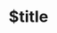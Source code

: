 ---
title: $title
second_title: Aspose.PDF .NET API संदर्भ के लिए
description: $description
type: docs
weight: $weight
url: /hi/net/$ref/
---